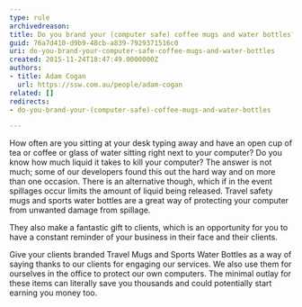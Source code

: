 ```yaml
---
type: rule
archivedreason: 
title: Do you brand your (computer safe) coffee mugs and water bottles?
guid: 76a7d410-d9b9-48cb-a839-7929371516c0
uri: do-you-brand-your-computer-safe-coffee-mugs-and-water-bottles
created: 2015-11-24T18:47:49.0000000Z
authors:
- title: Adam Cogan
  url: https://ssw.com.au/people/adam-cogan
related: []
redirects:
- do-you-brand-your-(computer-safe)-coffee-mugs-and-water-bottles

---
```


How often are you sitting at your desk typing away and have an open cup of tea or coffee or glass of water sitting right next to your computer? Do you know how much liquid it takes to kill your computer? The answer is not much; some of our developers found this out the hard way and on more than one occasion. There is an alternative though, which if in the event spillages occur limits the amount of liquid being released. Travel safety mugs and sports water bottles are a great way of protecting your computer from unwanted damage from spillage.

They also make a fantastic gift to clients, which is an opportunity for you to have a constant reminder of your business in their face and their clients.

<!--endintro-->

Give your clients branded Travel Mugs and Sports Water Bottles as a way of saying thanks to our clients for engaging our services. We also use them for ourselves in the office to protect our own computers. The minimal outlay for these items can literally save you thousands and could potentially start earning you money too.
